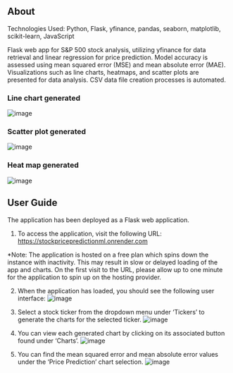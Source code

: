 ## About
Technologies Used: Python, Flask, yfinance, pandas, seaborn, matplotlib, scikit-learn, JavaScript

Flask web app for S&P 500 stock analysis, utilizing yfinance for data retrieval and linear regression for price prediction.
Model accuracy is assessed using mean squared error (MSE) and mean absolute error (MAE). 
Visualizations such as line charts, heatmaps, and scatter plots are presented for data analysis.
CSV data file creation processes is automated.

### Line chart generated
![image](https://github.com/BurakAy/StockPricePredictionML/assets/14030652/677b6cfd-2be7-4694-8d5c-b8e5c910a38c)

### Scatter plot generated
![image](https://github.com/BurakAy/StockPricePredictionML/assets/14030652/d97a5b4a-47f4-42d2-9154-e58ee5a5ff83)

### Heat map generated
![image](https://github.com/BurakAy/StockPricePredictionML/assets/14030652/099ebbec-8873-49c6-93af-d2399966f24e)

## User Guide
The application has been deployed as a Flask web application. 
1. To access the application, visit the following URL: https://stockpricepredictionml.onrender.com

*Note: The application is hosted on a free plan which spins down the instance with inactivity. This may result in slow or delayed loading of the app and charts. On the first visit to the URL, please allow up to one minute for the application to spin up on the hosting provider.

2. When the application has loaded, you should see the following user interface:
![image](https://github.com/BurakAy/StockPricePredictionML/assets/14030652/f1cdc408-a492-434d-b1d2-1ffbb031f6ff)

3. Select a stock ticker from the dropdown menu under ‘Tickers’ to generate the charts for the selected ticker.
![image](https://github.com/BurakAy/StockPricePredictionML/assets/14030652/e37e62ba-d194-4ce9-92b6-8935c56e9fa1)

4. You can view each generated chart by clicking on its associated button found under ‘Charts’.
![image](https://github.com/BurakAy/StockPricePredictionML/assets/14030652/799ee3f3-f095-4016-8ba5-fda78e311709)

5. You can find the mean squared error and mean absolute error values under the ‘Price Prediction’ chart selection.
![image](https://github.com/BurakAy/StockPricePredictionML/assets/14030652/f382ee0d-c804-4b22-8037-5b2dfc3c3b22)

